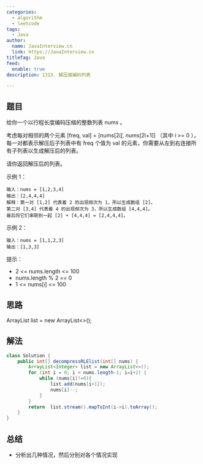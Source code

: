 ```yaml
---
categories:
  - algorithm
  - leetcode
tags:
  - Java
author: 
  name: JavaInterview.cn
  link: https://JavaInterview.cn
titleTag: Java
feed:
  enable: true
description: 1313. 解压缩编码列表

---
```


## 题目

给你一个以行程长度编码压缩的整数列表 nums 。

考虑每对相邻的两个元素 [freq, val] = [nums[2*i], nums[2*i+1]] （其中 i >= 0 ），每一对都表示解压后子列表中有 freq 个值为 val 的元素，你需要从左到右连接所有子列表以生成解压后的列表。

请你返回解压后的列表。



示例 1：

    输入：nums = [1,2,3,4]
    输出：[2,4,4,4]
    解释：第一对 [1,2] 代表着 2 的出现频次为 1，所以生成数组 [2]。
    第二对 [3,4] 代表着 4 的出现频次为 3，所以生成数组 [4,4,4]。
    最后将它们串联到一起 [2] + [4,4,4] = [2,4,4,4]。
示例 2：

    输入：nums = [1,1,2,3]
    输出：[1,3,3]


提示：

* 2 <= nums.length <= 100
* nums.length % 2 == 0
* 1 <= nums[i] <= 100

## 思路

ArrayList<Integer> list = new ArrayList<>();


## 解法
```java
class Solution {
    public int[] decompressRLElist(int[] nums) {
        ArrayList<Integer> list = new ArrayList<>();
        for (int i = 0; i < nums.length-1; i=i+2) {
            while (nums[i]!=0){
                list.add(nums[i+1]);
                nums[i]--;
            }
        }
        return  list.stream().mapToInt(i->i).toArray();
    }
}

```

## 总结

- 分析出几种情况，然后分别对各个情况实现 
